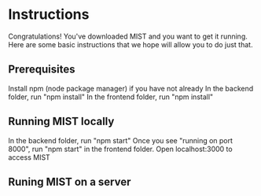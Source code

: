 Instructions
============

Congratulations!  You've downloaded MIST and you want to get it running.
Here are some basic instructions that we hope will allow you to do just
that.

Prerequisites
-------------
Install npm (node package manager) if you have not already
In the backend folder, run "npm install"
In the frontend folder, run "npm install"

Running MIST locally
--------------------
In the backend folder, run "npm start"
Once you see "running on port 8000",
run "npm start" in the frontend folder.
Open localhost:3000 to access MIST

Runing MIST on a server
-----------------------


